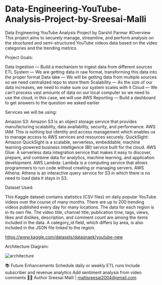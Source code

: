 # Data-Engineering-YouTube-Analysis-Project-by-Sreesai-Malli
Data Engineering YouTube Analysis Project by Darshil Parmar
#Overview
This project aims to securely manage, streamline, and perform analysis on the structured and semi-structured YouTube videos data based on the video categories and the trending metrics.

Project Goals:

Data Ingestion — Build a mechanism to ingest data from different sources
ETL System — We are getting data in raw format, transforming this data into the proper format
Data lake — We will be getting data from multiple sources so we need centralized repo to store them
Scalability — As the size of our data increases, we need to make sure our system scales with it
Cloud — We can’t process vast amounts of data on our local computer so we need to use the cloud, in this case, we will use AWS
Reporting — Build a dashboard to get answers to the question we asked earlier


Services we will be using:

Amazon S3: Amazon S3 is an object storage service that provides manufacturing scalability, data availability, security, and performance.
AWS IAM: This is nothing but identity and access management which enables us to manage access to AWS services and resources securely.
QuickSight: Amazon QuickSight is a scalable, serverless, embeddable, machine learning-powered business intelligence (BI) service built for the cloud.
AWS Glue: A serverless data integration service that makes it easy to discover, prepare, and combine data for analytics, machine learning, and application development.
AWS Lambda: Lambda is a computing service that allows programmers to run code without creating or managing servers.
AWS Athena: Athena is an interactive query service for S3 in which there is no need to load data it stays in S3.


Dataset Used:

This Kaggle dataset contains statistics (CSV files) on daily popular YouTube videos over the course of many months. There are up to 200 trending videos published every day for many locations. The data for each region is in its own file. The video title, channel title, publication time, tags, views, likes and dislikes, description, and comment count are among the items included in the data. A category_id field, which differs by area, is also included in the JSON file linked to the region.

https://www.kaggle.com/datasets/datasnaek/youtube-new


Architecture Diagram:

![architecture](https://github.com/user-attachments/assets/0c2c1b6e-a8f2-4c1f-aecc-a9c9d4011333)


📚 Future Enhancements
Schedule daily or weekly ETL runs
Include subscriber and revenue analytics
Add sentiment analysis from video comments
👨‍💻 Author
Sreesai Malli | mallisreesai2004@gmail.com
